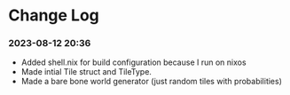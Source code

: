 # Change Log

### 2023-08-12 20:36

- Added shell.nix for build configuration because I run on nixos
- Made intial Tile struct and TileType.
- Made a bare bone world generator (just random tiles with probabilities)
